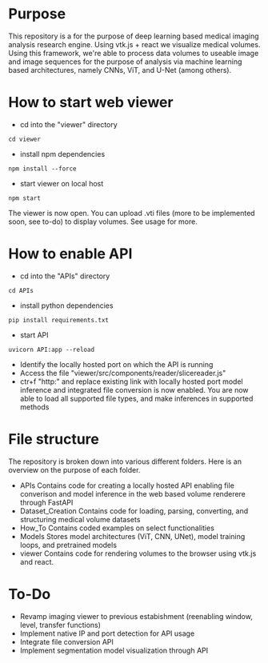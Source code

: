 # Purpose
This repository is a for the purpose of deep learning based medical imaging analysis research engine. Using vtk.js + react we visualize medical volumes. Using this framework, we're able to process data volumes to useable image and image sequences for the purpose of analysis via machine learning based architectures, namely CNNs, ViT, and U-Net (among others). 

# How to start web viewer
- cd into the "viewer" directory

```cd viewer```

- install npm dependencies

```npm install --force```

- start viewer on local host

```npm start```

The viewer is now open. You can upload .vti files (more to be implemented soon, see to-do) to display volumes. See usage for more. 

# How to enable API
- cd into the "APIs" directory

```cd APIs```
- install python dependencies

```pip install requirements.txt```
- start API 

```uvicorn API:app --reload```
- Identify the locally hosted port on which the API is running
- Access the file "viewer/src/components/reader/slicereader.js"
- ctr+f "http:" and replace existing link with locally hosted port
model inference and integrated file conversion is now enabled. You are now able to load all supported file types, and make inferences in supported methods 


# File structure
The repository is broken down into various different folders. Here is an overview on the purpose of each folder. 
- APIs
Contains code for creating a locally hosted API enabling file converison and model inference in the web based volume renderere through FastAPI
- Dataset_Creation
Contains code for loading, parsing, converting, and structuring medical volume datasets
- How_To
Contains coded examples on select functionalities 
- Models
Stores model architectures (ViT, CNN, UNet), model training loops, and pretrained models
- viewer
Contains code for rendering volumes to the browser using vtk.js and react. 


# To-Do
- Revamp imaging viewer to previous estabishment (reenabling window, level, transfer functions)
- Implement native IP and port detection for API usage
- Integrate file conversion API
- Implement segmentation model visualization through API

 
